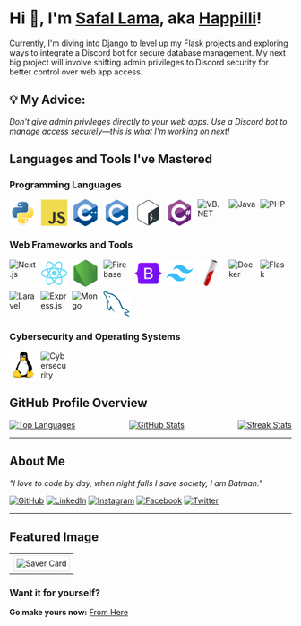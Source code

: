 # Hi 👋, I'm [Safal Lama](https://safallama.com.np), aka [Happilli](https://github.com/happilli)!

Currently, I'm diving into Django to level up my Flask projects and exploring ways to integrate a Discord bot for secure database management. My next big project will involve shifting admin privileges to Discord security for better control over web app access.

## 💡 My Advice:
*Don't give admin privileges directly to your web apps. Use a Discord bot to manage access securely—this is what I'm working on next!*

## Languages and Tools I've Mastered

### Programming Languages
<div style="display: flex; flex-wrap: wrap; gap: 8px;">
  <img src="https://raw.githubusercontent.com/devicons/devicon/master/icons/python/python-original.svg" width="48" title="Python" /> 
  <img src="https://raw.githubusercontent.com/devicons/devicon/master/icons/javascript/javascript-original.svg" width="48" title="JavaScript" /> 
  <img src="https://raw.githubusercontent.com/devicons/devicon/master/icons/cplusplus/cplusplus-original.svg" width="48" title="C++" /> 
  <img src="https://raw.githubusercontent.com/devicons/devicon/master/icons/c/c-original.svg" width="48" title="C" />  
  <img src="https://raw.githubusercontent.com/devicons/devicon/master/icons/bash/bash-original.svg" width="48" title="Bash" /> 
  <img src="https://raw.githubusercontent.com/devicons/devicon/master/icons/csharp/csharp-original.svg" width="48" title="C#" /> 
  <img src="https://cdn.jsdelivr.net/gh/devicons/devicon@latest/icons/visualbasic/visualbasic-original.svg" width="48" title="VB.NET" /> 
  <img src="https://cdn.jsdelivr.net/gh/devicons/devicon@latest/icons/java/java-plain.svg" width="48" title="Java" />
  <img src="https://cdn.jsdelivr.net/gh/devicons/devicon@latest/icons/php/php-original.svg" width="48" title ="PHP"/>
</div>

### Web Frameworks and Tools
<div style="display: flex; flex-wrap: wrap; gap: 8px;">
  <img src="https://cdn.jsdelivr.net/gh/devicons/devicon@latest/icons/nextjs/nextjs-original.svg" width="48" title="Next.js" /> 
  <img src="https://raw.githubusercontent.com/devicons/devicon/master/icons/react/react-original.svg" width="48" title="React.js" /> 
  <img src="https://raw.githubusercontent.com/devicons/devicon/master/icons/nodejs/nodejs-original.svg" width="48" title="Node.js" /> 
  <img src="https://cdn.jsdelivr.net/gh/devicons/devicon@latest/icons/firebase/firebase-plain.svg" width="48" title="Firebase" /> 
  <img src="https://raw.githubusercontent.com/devicons/devicon/master/icons/bootstrap/bootstrap-original.svg" width="48" title="Bootstrap" /> 
  <img src="https://raw.githubusercontent.com/devicons/devicon/master/icons/tailwindcss/tailwindcss-original.svg" width="48" title="Tailwind CSS" /> 
  <img src="https://raw.githubusercontent.com/devicons/devicon/master/icons/jekyll/jekyll-original.svg" width="48" title="Jekyll" />
  <img src="https://cdn.jsdelivr.net/gh/devicons/devicon@latest/icons/docker/docker-original-wordmark.svg" width="48" title="Docker" />
  <img src="https://cdn.jsdelivr.net/gh/devicons/devicon@latest/icons/flask/flask-original.svg" width="48" title="Flask" />
  <img src="https://cdn.jsdelivr.net/gh/devicons/devicon@latest/icons/laravel/laravel-original.svg" width="48" title="Laravel" />
  <img src="https://cdn.jsdelivr.net/gh/devicons/devicon@latest/icons/express/express-original.svg" width="48" title="Express.js" />
  <img src="https://cdn.jsdelivr.net/gh/devicons/devicon@latest/icons/mongodb/mongodb-original-wordmark.svg"width="48" title="Mongo" />
  <img src="https://raw.githubusercontent.com/devicons/devicon/master/icons/mysql/mysql-original.svg" width="48" title="SQL" />
</div>

### Cybersecurity and Operating Systems
<div style="display: flex; flex-wrap: wrap; gap: 8px;">
  <img src="https://raw.githubusercontent.com/devicons/devicon/master/icons/linux/linux-original.svg" width="48" title="Linux" /> 
  <img src="https://img.icons8.com/fluency/48/fingerprint.png" width="48" title="Cybersecurity" />
</div>

## GitHub Profile Overview

<div style="display: flex; align-items: center; justify-content: space-between;">
  <a href="https://github.com/happilli">
    <img src="https://github-readme-stats.vercel.app/api/top-langs/?username=happilli&layout=compact&theme=midnight-purple" alt="Top Languages" height="150">
  </a>
  
  <a href="https://github.com/happilli">
    <img src="https://github-readme-stats.vercel.app/api?username=happilli&layout=compact&show_icons=true&theme=midnight-purple" alt="GitHub Stats" height="150">
  </a>
  
  <a href="https://github.com/happilli">
    <img src="https://github-readme-streak-stats.herokuapp.com/?user=happilli&theme=midnight-purple" alt="Streak Stats" height="150">
  </a>
</div>

---

## About Me

*"I love to code by day, when night falls I save society, _I am Batman._"*

  [![GitHub](https://img.shields.io/badge/GitHub-%2312100E.svg?style=for-the-badge&logo=github&logoColor=white)](https://github.com/happilli)
  [![LinkedIn](https://img.shields.io/badge/LinkedIn-%230077B5.svg?style=for-the-badge&logo=linkedin&logoColor=white)](https://www.linkedin.com/in/safal-lama-379738330/)
  [![Instagram](https://img.shields.io/badge/Instagram-%23E4405F.svg?style=for-the-badge&logo=instagram&logoColor=white)](https://www.instagram.com/happillli_/)
  [![Facebook](https://img.shields.io/badge/Facebook-%231877F2.svg?style=for-the-badge&logo=facebook&logoColor=white)](https://www.facebook.com/myExistenceIsMythToMyOwnPast/)
  [![Twitter](https://img.shields.io/badge/Twitter-%231DA1F2.svg?style=for-the-badge&logo=twitter&logoColor=white)](https://twitter.com/yoyuehappy)

---

## Featured Image
<table>
  <tr>
    <td>
      <img src="https://github.com/RyuZinOh/static-assets/blob/main/safal_profiles.png" alt="Saver Card" width="600" style="border: 1px solid #ddd; border-radius: 4px; padding: 5px;">
    </td>
  </tr>
</table>

### Want it for yourself?
**Go make yours now:** [From Here](https://image-processor-dql9.onrender.com)


